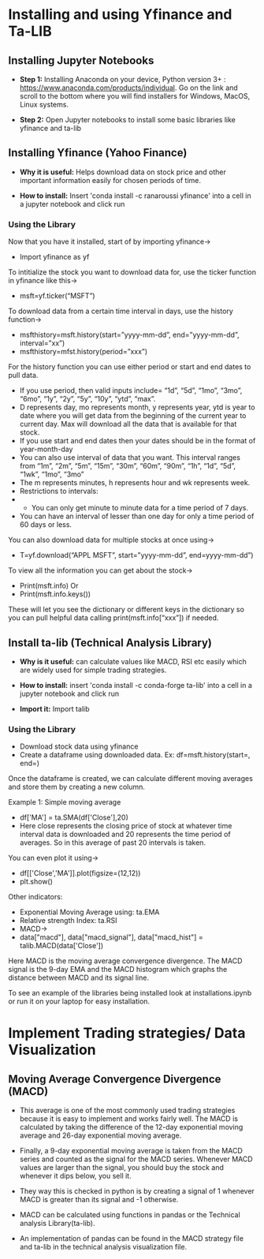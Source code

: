 # Installing and using Yfinance and Ta-LIB

## Installing Jupyter Notebooks
* **Step 1:** Installing Anaconda on your device, Python version 3+ : https://www.anaconda.com/products/individual. Go on the link and scroll to the bottom where you will find installers for Windows, MacOS, Linux systems. 

* **Step 2:** Open Jupyter notebooks to install some basic libraries like yfinance and ta-lib
<h2>

## Installing Yfinance (Yahoo Finance)

* **Why it is useful:** Helps download data on stock price and other important information easily for chosen periods of time.

* **How to install:** Insert 'conda install -c ranaroussi yfinance' into a cell in a jupyter notebook and click run 

### Using the Library

Now that you have it installed, start of by importing yfinance->

*	Import yfinance as yf

To intitialize the stock you want to download data for, use the ticker function in yfinance like this->

*	msft=yf.ticker(“MSFT”)

To download data from a certain time interval in days, use the history function->
*	msfthistory=msft.history(start=”yyyy-mm-dd”, end=”yyyy-mm-dd”, interval=”xx”)
*	msfthistory=mfst.history(period=”xxx”)

For the history function you can use either period or start and end dates to pull data.
*	If you use period, then valid inputs include= “1d”, “5d”, “1mo”, “3mo”, “6mo”, “1y”, “2y”, “5y”, “10y”, “ytd”, “max”. 
*	D represents day, mo represents month, y represents year, ytd is year to date where you will get data from the beginning of the current year to current day. Max will download all the data that is available for that stock. 
*	If you use start and end dates then your dates should be in the format of year-month-day
*	You can also use interval of data that you want. This interval ranges from “1m”, “2m”, “5m”, “15m”, “30m”, “60m”, “90m”, “1h”, “1d”, “5d”, “1wk”, “1mo”, “3mo”
*	The m represents minutes, h represents hour and wk represents week. 
*	Restrictions to intervals:
*	*	You can only get minute to minute data for a time period of 7 days.
*	You can have an interval of lesser than one day for only a time period of 60 days or less. 

You can also download data for multiple stocks at once using->
*	T=yf.download(“APPL MSFT”, start=”yyyy-mm-dd”, end=yyyy-mm-dd”)

To view all the information you can get about the stock->

*	Print(msft.info) 
Or 
* Print(msft.info.keys())

These will let you see the dictionary or different keys in the dictionary so you can pull helpful data calling print(msft.info[“xxx”]) if needed. 
<h2>
  
## Install ta-lib (Technical Analysis Library)

* **Why is it useful:** can calculate values like MACD, RSI etc easily which are widely used for simple trading strategies. 

* **How to install:**  insert 'conda install -c conda-forge ta-lib' into a cell in a jupyter notebook and click run

* **Import it:** Import talib

### Using the Library
*	Download stock data using yfinance
* Create a dataframe using downloaded data. Ex: df=msft.history(start=, end=)

Once the dataframe is created, we can calculate different moving averages and store them by creating a new column. 

Example 1: Simple moving average 
*	df['MA'] = ta.SMA(df['Close'],20)
* Here close represents the closing price of stock at whatever time interval data is downloaded and 20 represents the time period of averages. So in this average of
past 20 intervals is taken. 


You can even plot it using->
*	df[['Close','MA']].plot(figsize=(12,12)) 
*	plt.show()

Other indicators:
*	Exponential Moving Average using: ta.EMA 
*	Relative strength Index: ta.RSI
*	MACD->
*	data["macd"], data["macd_signal"], data["macd_hist"] = talib.MACD(data['Close'])

Here MACD is the moving average convergence divergence. The MACD signal is the 9-day EMA and the MACD histogram which graphs the distance between MACD and its signal line. 

To see an example of the libraries being installed look at installations.ipynb or run it on your laptop for easy installation.
<h2>
<h1>

# Implement Trading strategies/ Data Visualization

## Moving Average Convergence Divergence (MACD)

* This average is one of the most commonly used trading strategies because it is easy to implement and works fairly well. The MACD is calculated by taking the difference of the 12-day exponential moving average and 26-day exponential moving average. 
*	Finally, a 9-day exponential moving average is taken from the MACD series and counted as the signal for the MACD series. Whenever MACD values are larger than the signal, you should buy the stock and whenever it dips below, you sell it. 

*	They way this is checked in python is by creating a signal of 1 whenever MACD is greater than its signal and -1 otherwise.

* MACD can be calculated using functions in pandas or the Technical analysis Library(ta-lib).

*	An implementation of pandas can be found in the MACD strategy file and ta-lib in the technical analysis visualization file. 

<h2>
<h1>
